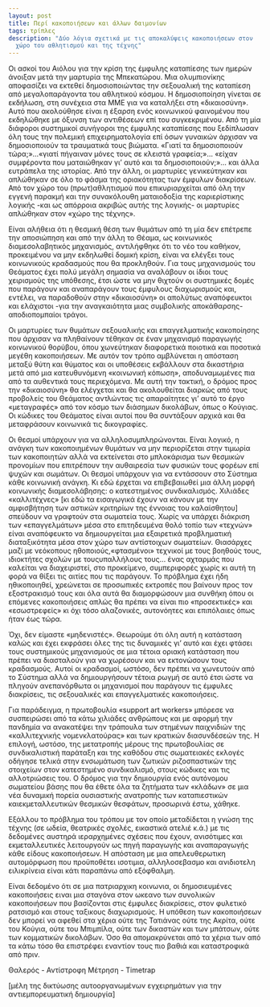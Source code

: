 ```yaml
---
layout: post
title: Περί κακοποιήσεων και άλλων δαιμονίων
tags: τρίπλες
description: "Δύο λόγια σχετικά με τις αποκαλύψεις κακοποιήσεων στον
  χώρο του αθλητισμού και της τέχνης"
---
```


Οι ασκοί του Αιόλου για την κρίση της έμφυλης καταπίεσης των ημερών
άνοιξαν μετά την μαρτυρία της Μπεκατώρου. Μια ολυμπιονίκης αποφασίζει
να εκτεθεί δημοσιοποιώντας την σεξουαλική της καταπίεση από
μεγαλοπαράγοντα του αθλητικού κόσμου. Η δημοσιοποίηση γίνεται σε
εκδήλωση, στη συνέχεια στα ΜΜΕ για να καταλήξει στη «δικαιοσύνη». Αυτό
που ακολούθησε είναι η έξαρση ενός κοινωνικού φαινομένου που
εκδηλώθηκε με όξυνση των αντιθέσεων επί του συγκεκριμένου. Από τη μία
διάφοροι συστημικοί συνήγοροι της έμφυλης καταπίεσης που ξεδίπλωσαν
όλη τους την πολεμική επιχειρηματολογία επί όσων γυναικών άρχισαν να
δημοσιοποιούν τα τραυματικά τους βιώματα. «Γιατί τα δημοσιοποιούν
τώρα;»…«γιατί πήγαιναν μόνες τους σε κλειστά γραφεία;»… «είχαν
συμφέροντα που ματαιώθηκαν γι’ αυτό και τα δημοσιοποιούν;»… και άλλα
ευτράπελα της ιστορίας. Από την άλλη, οι μαρτυρίες γενικεύτηκαν και
απλώθηκαν σε όλο το φάσμα της οριακότητας των έμφυλων διακρίσεων. Από
τον χώρο του (πρωτ)αθλητισμού που επικυριαρχείται από όλη την εγγενή
παρακμή και την συνακόλουθη ματαιοδοξία της καριερίστικης λογικής -και
ως απόρροια ακριβώς αυτής της λογικής- οι μαρτυρίες απλώθηκαν στον
«χώρο της
τέχνης».

<!--more-->

Είναι αλήθεια ότι η θεσμική θέση των θυμάτων από τη μία δεν επέτρεπε
την αποσιώπηση και από την άλλη το Θέαμα, ως κοινωνικός
διαμεσολαβητικός μηχανισμός, αντιλήφθηκε ότι το νέο του καθήκον,
προκειμένου να μην εκδηλωθεί δομική κρίση, είναι να ελέγξει τους
κοινωνικούς κραδασμούς που θα προκληθούν. Για τους μηχανισμούς του
Θεάματος έχει πολύ μεγάλη σημασία να αναλάβουν οι ίδιοι τους
χειρισμούς της υπόθεσης, έτσι ώστε να μην θιχτούν οι συστημικές δομές
που παράγουν και αναπαράγουν τους έμφυλους διαχωρισμούς και, εντέλει,
να παραδοθούν στην «δικαιοσύνη» οι απολύτως αναπόφευκτοι και ελάχιστοι
-για την αναγκαιότητα μιας συμβολικής αποκάθαρσης- αποδιοπομπαίοι τράγοι.

Οι μαρτυρίες των θυμάτων σεξουαλικής και επαγγελματικής κακοποίησης
που άρχισαν να πληθαίνουν τέθηκαν σε έναν μηχανισμό παραγωγής
κοινωνικού θορύβου, όπου χωνεύτηκαν διαφορετικά ποιοτικά και ποσοτικά
μεγέθη κακοποιήσεων. Με αυτόν τον τρόπο αμβλύνεται η απόσταση μεταξύ
θύτη και θύματος και οι υποθέσεις εκβάλλουν στα δικαστήρια μετά από
μια κατευθυνόμενη «κοινωνική κόπωση», αποδυναμωμένες πια από τα
αυθεντικά τους περιεχόμενα. Με αυτή την τακτική, ο δρόμος προς την
«δικαιοσύνη» θα ελέγχεται και θα ακολουθείται διαρκώς από τους
προβολείς του Θεάματος αντλώντας τις απαραίτητες γι’ αυτό το έργο
«μεταγραφές» από τον κόσμο των διάσημων δικολάβων, όπως ο Κούγιας. Οι
κώδικες του Θεάματος είναι αυτοί που θα συντάξουν αρχικά και θα
μεταφράσουν κοινωνικά τις δικογραφίες.

Οι θεσμοί υπάρχουν για να αλληλοσυμπληρώνονται. Είναι λογικό, η ανάγκη
των κακοποιημένων θυμάτων να μην περιορίζεται στην τιμωρία των
κακοποιητών αλλά να εκτείνεται στο μπλοκάρισμα των θεσμικών προνομίων
που επιτρέπουν την αυθαιρεσία των φυσικών τους φορέων επί ψυχών και
σωμάτων. Οι θεσμοί υπάρχουν για να εντάσσουν στο Σύστημα κάθε
κοινωνική ανάγκη. Κι εδώ έρχεται να επιβεβαιωθεί μια άλλη μορφή
κοινωνικής διαμεσολάβησης: ο κατεστημένος συνδικαλισμός. Χιλιάδες
«καλλιτέχνες» [κι εδώ τα εισαγωγικά έχουν να κάνουν με την αμφισβήτηση
των αστικών κριτηρίων της έννοιας του καλαίσθητου] σπεύδουν να
γραφτούν στα σωματεία τους. Χωρίς να υπάρχει διάκριση των
«επαγγελμάτων» μέσα στο επιτηδευμένα θολό τοπίο των «τεχνών» είναι
αναπόφευκτο να δημιουργείται μια εξαιρετικά προβληματική διαταξικότητα
μέσα στον χώρο των αντίστοιχων σωματείων. Θιασάρχες μαζί με νεόκοπους
ηθοποιούς,«φτασμένοι» τεχνικοί με τους βοηθούς τους, ιδιοκτήτες σχολών
με τουςυπαλλήλους τους… ένας αχταρμάς που καλείται να διαχειριστεί,
στο προκείμενο, συμπεριφορές χωρίς κι αυτή τη φορά να θίξει τις αιτίες
που τις παράγουν. Το πρόβλημα έχει ήδη ηθικοποιηθεί, χρεώνεται σε
προσωπικές εκτροπές που βαίνουν προς τον εξοστρακισμό τους και όλα αυτά
θα διαμορφώσουν μια συνθήκη όπου οι επόμενες κακοποιήσεις απλώς θα
πρέπει να είναι πιο «προσεκτικές» και «εσωστρεφείς» κι όχι τόσο
αλαζονικές, αυτονόητες και επιπόλαιες όπως ήταν έως τώρα.

Όχι, δεν είμαστε «μηδενιστές». Θεωρούμε ότι όλη αυτή η κατάσταση καλώς
και έχει εκφράσει όλες της τις δυναμικές γι’ αυτό και έχει φτάσει τους
συστημικούς μηχανισμούς σε μια τέτοια οριακή κατάσταση που πρέπει να
διασταλούν για να χωρέσουν και να εκτονώσουν τους κραδασμούς. Αυτοί οι
κραδασμοί, ωστόσο, δεν πρέπει να χωνευτούν από το Σύστημα αλλά να
δημιουργήσουν τέτοια ρωγμή σε αυτό έτσι ώστε να πληγούν ανεπανόρθωτα
οι μηχανισμοί που παράγουν τις έμφυλες διακρίσεις, τις σεξουαλικές και
επαγγελματικές κακοποιήσεις.

Για παράδειγμα, η πρωτοβουλία «support art workers» μπόρεσε να
συσπειρώσει από τα κάτω χιλιάδες ανθρώπους και με αφορμή την πανδημία
να ανακατέψει την τράπουλα των στημένων παιχνιδιών της «καλλιτεχνικής
νομενκλατούρας» και των κρατικών διασυνδέσεών της. Η επιλογή, ωστόσο,
της μετατροπής μέρους της πρωτοβουλίας σε συνδικαλιστική παράταξη και
της καθόδου στις σωματειακές εκλογές οδήγησε τελικά στην ενσωμάτωση
των ζωτικών ριζοσπαστικών της στοιχείων στον κατεστημένο συνδικαλισμό,
στους κώδικες και τις αλλοτριώσεις του. Ο δρόμος για την δημιουργία
ενός αυτόνομου σωματείου βάσης που θα έθετε όλα τα ζητήματα των
«κλάδων» σε μια νέα δυναμική πορεία ουσιαστικής ανατροπής των
καταπιεστικών καιεκμεταλλευτικών θεσμικών θεσφάτων, προσωρινά έστω, χάθηκε.

Εξάλλου το πρόβλημα του τρόπου με τον οποίο μεταδίδεται η γνώση της
τέχνης (σε ωδεία, θεατρικές σχολές, εικαστικά ατελιέ κ.ά.) με τις
δεδομένες αυστηρά ιεραρχημένες σχέσεις που έχουν, ανισότιμες και
εκμεταλλευτικές λειτουργούν ως πηγή παραγωγής και αναπαραγωγής κάθε
είδους κακοποιήσεων.  Η απόσταση με μια απελευθερωτικη αυτομόρφωση που
προϋποθέτει ισοτιμια, αλληλοσεβασμο και ανιδιοτελη ειλικρίνεια είναι
κάτι παραπάνω από εξόφθαλμη.

Είναι δεδομένο ότι σε μια πατριαρχικη κοινωνια, οι δημοσιευμένες
κακοποιήσεις ειναι μια σταγόνα στον ωκεανο των συνολικών κακοποιήσεων
που βασίζονται στις έμφυλες διακρίσεις, στον φυλετικό ρατσισμό και
στους ταξικους διαχωρισμούς. Η υπόθεση των κακοποιήσεων δεν μπορεί να
αφεθεί στα χέρια ούτε της Τατιάνας ούτε της Ακρίτα, ούτε του Κούγια,
ούτε του Μπιμπίλα, ούτε των δικαστών και των μπάτσων, ούτε των
κομματικών δικολάβων. Όσο θα απομακρύνεται από τα χέρια των από τα
κάτω τόσο θα επιστρέφει εναντίον τους πιο βαθιά και καταστροφικά από πριν.

Θαλερός - Αντίστροφη Μέτρηση - Timetrap

[μέλη της δικτύωσης αυτοοργανωμένων εγχειρημάτων για την αντιεμπορευματική
δημιουργία]
